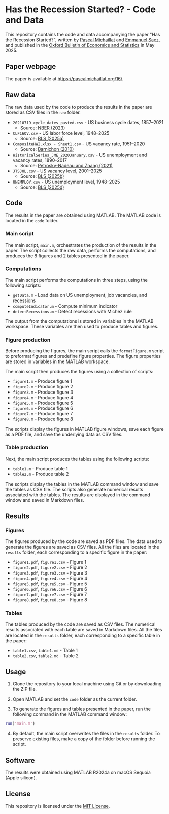 # Has the Recession Started? - Code and Data

This repository contains the code and data accompanying the paper "Has the Recession Started?", written by [Pascal Michaillat](https://pascalmichaillat.org) and [Emmanuel Saez](https://eml.berkeley.edu/~saez/), and published in the [Oxford Bulletin of Economics and Statistics](http://doi.org/10.1111/obes.12685) in May 2025.

## Paper webpage

The paper is available at https://pascalmichaillat.org/16/.

## Raw data

The raw data used by the code to produce the results in the paper are stored as CSV files in the `raw` folder.

+ `20210719_cycle_dates_pasted.csv` - US business cycle dates, 1857–2021
	+ Source: [NBER (2023)](https://www.nber.org/research/data/us-business-cycle-expansions-and-contractions)
+ `CLF16OV.csv` - US labor force level, 1948–2025
	+ Source: [BLS (2025a)](https://fred.stlouisfed.org/series/CLF16OV)
+ `CompositeHWI.xlsx - Sheet1.csv` - US vacancy rate, 1951–2020
	+ Source: [Barnichon (2010)](https://docs.google.com/spreadsheets/d/1fkMinSHkjTL99-bLZYFldQ8rHtgh8lxd)
+ `HistoricalSeries_JME_2020January.csv` - US unemployment and vacancy rates, 1890–2017
	+ Source: [Petrosky-Nadeau and Zhang (2021)](https://drive.google.com/file/d/1NcuUMRR4_fOwJW6qHb-XxitVSXXONBHW)
+ `JTSJOL.csv` - US vacancy level, 2001–2025
	+ Source: [BLS (2025b)](https://fred.stlouisfed.org/series/JTSJOL)
+ `UNEMPLOY.csv` - US unemployment level, 1948–2025
	+ Source: [BLS (2025d)](https://fred.stlouisfed.org/series/UNEMPLOY)
	
## Code

The results in the paper are obtained using MATLAB. The MATLAB code is located in the `code` folder.

### Main script

The main script, `main.m`, orchestrates the production of the results in the paper. The script collects the raw data, performs the computations, and produces the 8 figures and 2 tables presented in the paper.

### Computations

The main script performs the computations in three steps, using the following scripts:

+ `getData.m` - Load data on US unemployment, job vacancies, and recessions
+ `computeIndicator.m` - Compute minimum indicator
+ `detectRecessions.m` -  Detect recessions with Michez rule

The output from the computations is stored in variables in the MATLAB workspace. These variables are then used to produce tables and figures.

### Figure production

Before producing the figures, the main script calls the `formatFigure.m` script to preformat figures and predefine figure properties. The figure properties are stored in variables in the MATLAB workspace.

The main script then produces the figures using a collection of scripts:

+ `figure1.m` - Produce figure 1
+ `figure2.m` - Produce figure 2
+ `figure3.m` - Produce figure 3
+ `figure4.m` - Produce figure 4
+ `figure5.m` - Produce figure 5
+ `figure6.m` - Produce figure 6
+ `figure7.m` - Produce figure 7
+ `figure8.m` - Produce figure 8

The scripts display the figures in MATLAB figure windows, save each figure as a PDF file, and save the underlying data as CSV files. 

### Table production

Next, the main script produces the tables using the following scripts:

+ `table1.m` - Produce table 1
+ `table2.m` - Produce table 2

The scripts display the tables in the MATLAB command window and save the tables as CSV file. The scripts also generate numerical results associated with the tables. The results are displayed in the command window and saved in Markdown files.

## Results

### Figures

The figures produced by the code are saved as PDF files. The data used to generate the figures are saved as CSV files. All the files are located in the `results` folder, each corresponding to a specific figure in the paper:

+ `figure1.pdf`, `figure1.csv` - Figure 1
+ `figure2.pdf`, `figure2.csv` - Figure 2
+ `figure3.pdf`, `figure3.csv` - Figure 3
+ `figure4.pdf`, `figure4.csv` - Figure 4
+ `figure5.pdf`, `figure5.csv` - Figure 5
+ `figure6.pdf`, `figure6.csv` - Figure 6
+ `figure7.pdf`, `figure7.csv` - Figure 7
+ `figure8.pdf`, `figure8.csv` - Figure 8

### Tables

The tables produced by the code are saved as CSV files. The numerical results associated with each table are saved in Markdown files. All the files are located in the `results` folder, each corresponding to a specific table in the paper:

+ `table1.csv`, `table1.md` - Table 1
+ `table2.csv`, `table2.md` - Table 2

## Usage

1. Clone the repository to your local machine using Git or by downloading the ZIP file.

2. Open MATLAB and set the `code` folder as the current folder.

3. To generate the figures and tables presented in the paper, run the following command in the MATLAB command window:

```matlab
run('main.m')
```

4. By default, the main script overwrites the files in the `results` folder. To preserve existing files, make a copy of the folder before running the script.

## Software

The results were obtained using MATLAB R2024a on macOS Sequoia (Apple silicon).

## License

This repository is licensed under the [MIT License](LICENSE.md).